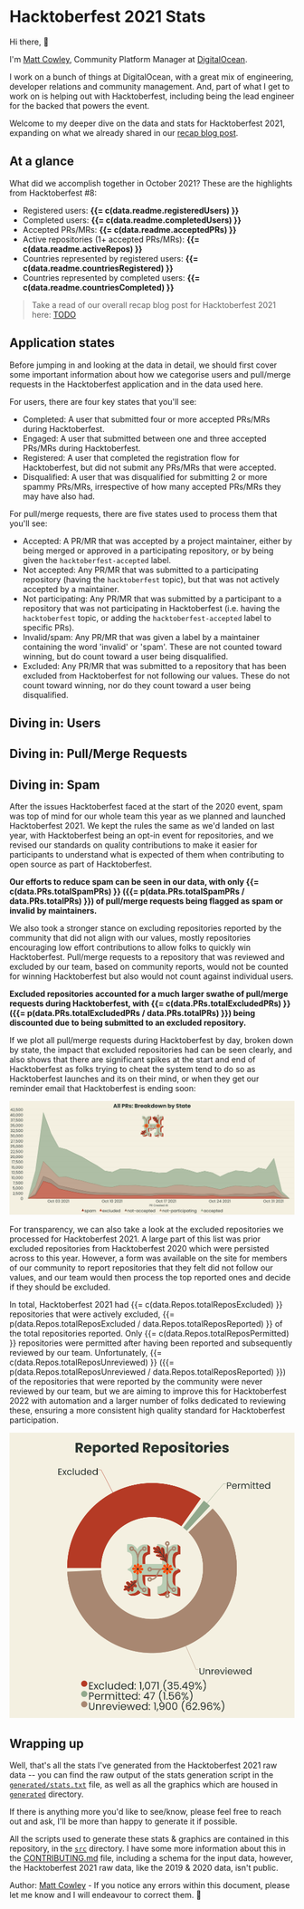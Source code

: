 # Hacktoberfest 2021 Stats

Hi there, 👋

I'm [Matt Cowley](https://mattcowley.co.uk/), Community Platform Manager at
[DigitalOcean](https://digitalocean.com/).

I work on a bunch of things at DigitalOcean, with a great mix of engineering, developer relations
and community management. And, part of what I get to work on is helping out with Hacktoberfest,
including being the lead engineer for the backed that powers the event.

Welcome to my deeper dive on the data and stats for Hacktoberfest 2021, expanding on what we already
shared in our [recap blog post](TODO).

## At a glance

What did we accomplish together in October 2021? These are the highlights from Hacktoberfest #8:

- Registered users: **{{= c(data.readme.registeredUsers) }}**
- Completed users: **{{= c(data.readme.completedUsers) }}**
- Accepted PRs/MRs: **{{= c(data.readme.acceptedPRs) }}**
- Active repositories (1+ accepted PRs/MRs): **{{= c(data.readme.activeRepos) }}**
- Countries represented by registered users: **{{= c(data.readme.countriesRegistered) }}**
- Countries represented by completed users: **{{= c(data.readme.countriesCompleted) }}**

> Take a read of our overall recap blog post for Hacktoberfest 2021 here:
> [TODO](TODO)

## Application states

Before jumping in and looking at the data in detail, we should first cover some important
information about how we categorise users and pull/merge requests in the Hacktoberfest application
and in the data used here.

For users, there are four key states that you'll see:

- Completed: A user that submitted four or more accepted PRs/MRs during Hacktoberfest.
- Engaged: A user that submitted between one and three accepted PRs/MRs during Hacktoberfest.
- Registered: A user that completed the registration flow for Hacktoberfest, but did not submit any
  PRs/MRs that were accepted.
- Disqualified: A user that was disqualified for submitting 2 or more spammy PRs/MRs, irrespective
  of how many accepted PRs/MRs they may have also had.

For pull/merge requests, there are five states used to process them that you'll see:

- Accepted: A PR/MR that was accepted by a project maintainer, either by being merged or approved in
  a participating repository, or by being given the `hacktoberfest-accepted` label.
- Not accepted: Any PR/MR that was submitted to a participating repository (having the
  `hacktoberfest` topic), but that was not actively accepted by a maintainer.
- Not participating: Any PR/MR that was submitted by a participant to a repository that was not
  participating in Hacktoberfest (i.e. having the `hacktoberfest` topic, or adding the
  `hacktoberfest-accepted` label to specific PRs).
- Invalid/spam: Any PR/MR that was given a label by a maintainer containing the word 'invalid' or
  'spam'. These are not counted toward winning, but do count toward a user being disqualified.
- Excluded: Any PR/MR that was submitted to a repository that has been excluded from Hacktoberfest
  for not following our values. These do not count toward winning, nor do they count toward a user
  being disqualified.

## Diving in: Users

<!-- TODO -->

## Diving in: Pull/Merge Requests

<!-- TODO -->

## Diving in: Spam

After the issues Hacktoberfest faced at the start of the 2020 event, spam was top of mind for our
whole team this year as we planned and launched Hacktoberfest 2021. We kept the rules the same as
we'd landed on last year, with Hacktoberfest being an opt-in event for repositories, and we revised
our standards on quality contributions to make it easier for participants to understand what is
expected of them when contributing to open source as part of Hacktoberfest.

**Our efforts to reduce spam can be seen in our data, with only {{= c(data.PRs.totalSpamPRs) }}
({{= p(data.PRs.totalSpamPRs / data.PRs.totalPRs) }}) of pull/merge requests being
flagged as spam or invalid by maintainers.**

We also took a stronger stance on excluding repositories reported by the community that did not
align with our values, mostly repositories encouraging low effort contributions to allow folks to
quickly win Hacktoberfest. Pull/merge requests to a repository that was reviewed and excluded by our
team, based on community reports, would not be counted for winning Hacktoberfest but also would not
count against individual users.

**Excluded repositories accounted for a much larger swathe of pull/merge requests during
Hacktoberfest, with {{= c(data.PRs.totalExcludedPRs) }}
({{= p(data.PRs.totalExcludedPRs / data.PRs.totalPRs) }}) being discounted due to being submitted
to an excluded repository.**

If we plot all pull/merge requests during Hacktoberfest by day, broken down by state, the impact
that excluded repositories had can be seen clearly, and also shows that there are significant spikes
at the start and end of Hacktoberfest as folks trying to cheat the system tend to do so as
Hacktoberfest launches and its on their mind, or when they get our reminder email that Hacktoberfest
is ending soon:

![Stacked area plot of PRs/MRs by created at day and state](generated/prs_by_state_stacked.png)

For transparency, we can also take a look at the excluded repositories we processed for
Hacktoberfest 2021. A large part of this list was prior excluded repositories from Hacktoberfest
2020 which were persisted across to this year. However, a form was available on the site for
members of our community to report repositories that they felt did not follow our values, and our
team would then process the top reported ones and decide if they should be excluded.

In total, Hacktoberfest 2021 had {{= c(data.Repos.totalReposExcluded) }} repositories that were
actively excluded, {{= p(data.Repos.totalReposExcluded / data.Repos.totalReposReported) }} of the
total repositories reported. Only {{= c(data.Repos.totalReposPermitted) }} repositories were
permitted after having been reported and subsequently reviewed by our team. Unfortunately,
{{= c(data.Repos.totalReposUnreviewed) }}
({{= p(data.Repos.totalReposUnreviewed / data.Repos.totalReposReported) }}) of the repositories that
were reported by the community were never reviewed by our team, but we are aiming to improve this
for Hacktoberfest 2022 with automation and a larger number of folks dedicated to reviewing these,
ensuring a more consistent high quality standard for Hacktoberfest participation.

![Doughnut diagram of reported repositories by review state](generated/repos_reported_doughnut.png)

## Wrapping up

Well, that's all the stats I've generated from the Hacktoberfest 2021 raw data -- you can find the
raw output of the stats generation script in the [`generated/stats.txt`](generated/stats.txt) file,
as well as all the graphics which are housed in [`generated`](generated) directory.

If there is anything more you'd like to see/know, please feel free to reach out and ask, I'll be
more than happy to generate it if possible.

All the scripts used to generate these stats & graphics are contained in this repository, in the
[`src`](src) directory. I have some more information about this in the
[CONTRIBUTING.md](CONTRIBUTING.md) file, including a schema for the input data, however, the
Hacktoberfest 2021 raw data, like the 2019 & 2020 data, isn't public.

Author: [Matt Cowley](https://mattcowley.co.uk/) - If you notice any errors within this document,
please let me know and I will endeavour to correct them. 💙
